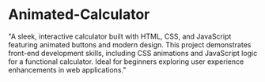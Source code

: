 # Animated-Calculator
"A sleek, interactive calculator built with HTML, CSS, and JavaScript featuring animated buttons and modern design. This project demonstrates front-end development skills, including CSS animations and JavaScript logic for a functional calculator. Ideal for beginners exploring user experience enhancements in web applications."  
